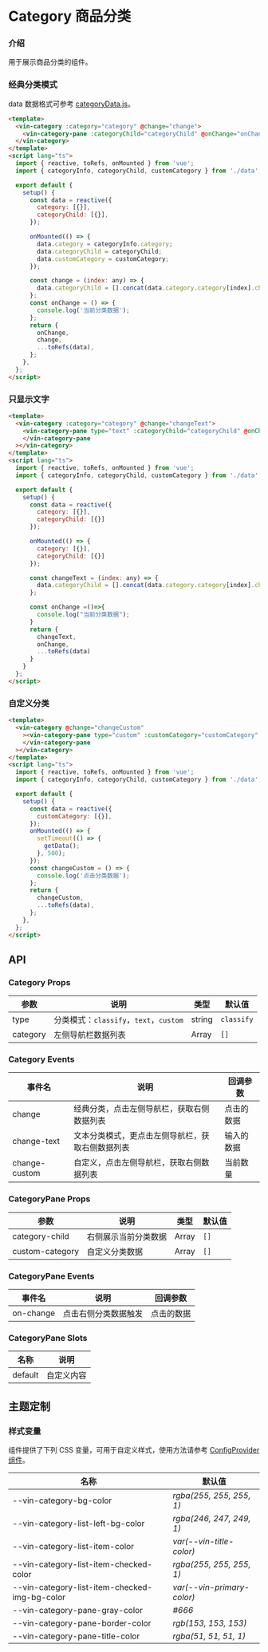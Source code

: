 # Category 商品分类

### 介绍

用于展示商品分类的组件。

### 经典分类模式

data 数据格式可参考
[categoryData.js](https://storage.360buyimg.com/nutui/3x/categoryData.js)。

```html
<template>
  <vin-category :category="category" @change="change">
    <vin-category-pane :categoryChild="categoryChild" @onChange="onChange"> </vin-category-pane>
  </vin-category>
</template>
<script lang="ts">
  import { reactive, toRefs, onMounted } from 'vue';
  import { categoryInfo, categoryChild, customCategory } from './data';

  export default {
    setup() {
      const data = reactive({
        category: [{}],
        categoryChild: [{}],
      });

      onMounted(() => {
        data.category = categoryInfo.category;
        data.categoryChild = categoryChild;
        data.customCategory = customCategory;
      });

      const change = (index: any) => {
        data.categoryChild = [].concat(data.category.category[index].children as any);
      };
      const onChange = () => {
        console.log('当前分类数据');
      };
      return {
        onChange,
        change,
        ...toRefs(data),
      };
    },
  };
</script>
```

### 只显示文字

```html
<template>
  <vin-category :category="category" @change="changeText">
    <vin-category-pane type="text" :categoryChild="categoryChild" @onChange="onChange">
    </vin-category-pane
  ></vin-category>
</template>
<script lang="ts">
  import { reactive, toRefs, onMounted } from 'vue';
  import { categoryInfo, categoryChild, customCategory } from './data';

  export default {
    setup() {
      const data = reactive({
        category: [{}],
        categoryChild: [{}]
      });

      onMounted(() => {
        category: [{}],
        categoryChild: [{}]
      });

      const changeText = (index: any) => {
        data.categoryChild = [].concat(data.category.category[index].children as any);
      };

      const onChange =()=>{
        console.log("当前分类数据");
      }
      return {
        changeText,
        onChange,
        ...toRefs(data)
      }
    }
  };
</script>
```

### 自定义分类

```html
<template>
  <vin-category @change="changeCustom"
    ><vin-category-pane type="custom" :customCategory="customCategory" @onChange="changeCustom">
    </vin-category-pane
  ></vin-category>
</template>
<script lang="ts">
  import { reactive, toRefs, onMounted } from 'vue';
  import { categoryInfo, categoryChild, customCategory } from './data';

  export default {
    setup() {
      const data = reactive({
        customCategory: [{}],
      });
      onMounted(() => {
        setTimeout(() => {
          getData();
        }, 500);
      });
      const changeCustom = () => {
        console.log('点击分类数据');
      };
      return {
        changeCustom,
        ...toRefs(data),
      };
    },
  };
</script>
```

## API

### Category Props

| 参数     | 说明                                   | 类型   | 默认值     |
| -------- | -------------------------------------- | ------ | ---------- |
| type     | 分类模式：`classify`，`text`，`custom` | string | `classify` |
| category | 左侧导航栏数据列表                     | Array  | `[]`       |

### Category Events

| 事件名        | 说明                                             | 回调参数   |
| ------------- | ------------------------------------------------ | ---------- |
| change        | 经典分类，点击左侧导航栏，获取右侧数据列表       | 点击的数据 |
| change-text   | 文本分类模式，更点击左侧导航栏，获取右侧数据列表 | 输入的数据 |
| change-custom | 自定义，点击左侧导航栏，获取右侧数据列表         | 当前数量   |

### CategoryPane Props

| 参数            | 说明                 | 类型  | 默认值 |
| --------------- | -------------------- | ----- | ------ |
| category-child  | 右侧展示当前分类数据 | Array | `[]`   |
| custom-category | 自定义分类数据       | Array | `[]`   |

### CategoryPane Events

| 事件名    | 说明                 | 回调参数   |
| --------- | -------------------- | ---------- |
| on-change | 点击右侧分类数据触发 | 点击的数据 |

### CategoryPane Slots

| 名称    | 说明       |
| ------- | ---------- |
| default | 自定义内容 |

## 主题定制

### 样式变量

组件提供了下列 CSS 变量，可用于自定义样式，使用方法请参考 [ConfigProvider 组件](#/zh-CN/component/configprovider)。

| 名称                                          | 默认值                     |
| --------------------------------------------- | -------------------------- |
| --vin-category-bg-color                       | _rgba(255, 255, 255, 1)_   |
| --vin-category-list-left-bg-color             | _rgba(246, 247, 249, 1)_   |
| --vin-category-list-item-color                | _var(--vin-title-color)_   |
| --vin-category-list-item-checked-color        | _rgba(255, 255, 255, 1)_   |
| --vin-category-list-item-checked-img-bg-color | _var(--vin-primary-color)_ |
| --vin-category-pane-gray-color                | _#666_                     |
| --vin-category-pane-border-color              | _rgb(153, 153, 153)_       |
| --vin-category-pane-title-color               | _rgba(51, 51, 51, 1)_      |
